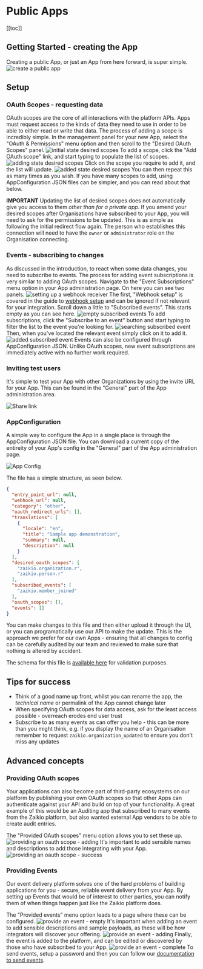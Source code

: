 # Public Apps

[[toc]]

## Getting Started - creating the App

Creating a public App, or just an App from here forward, is super simple.
![create a public app](./create-public-app.png)

## Setup

### OAuth Scopes - requesting data

OAuth scopes are the core of all interactions with the platform APIs. Apps must request access to the kinds of data they need to use
in order to be able to either read or write that data. The process of adding a scope is incredibly simple. In the management panel
for your new App, select the "OAuth & Permissions" menu option and then scroll to the "Desired OAuth Scopes" panel.
![initial state desired scopes](./oauth-scope-setup.png)
To add a scope, click the "Add OAuth scope" link, and start typing to populate the list of scopes.
![adding state desired scopes](./oauth-scope-adding.png)
Click on the scope you require to add it, and the list will update.
![added state desired scopes](./oauth-scope-added.png)
You can then repeat this as many times as you wish. If you have many scopes to add, using AppConfiguration JSON files
can be simpler, and you can read about that below.

**IMPORTANT** Updating the list of desired scopes does not automatically give you access to them _other than for a private app_.
If you amend your desired scopes after Organisations have subscribed to your App, you will need to ask for the permissions
to be updated. This is as simple as following the initial redirect flow again. The person who establishes this connection
will need to have the `owner` or `administrator` role on the Organisation connecting.

### Events - subscribing to changes

As discussed in the introduction, to react when some data changes, you need to subscribe to events. The process for adding event
subscriptions is very similar to adding OAuth scopes. Navigate to the "Event Subscriptions" menu option in your App administration
page. On here you can see two panels.
![setting up a webhook receiver](./events-webhook-setup.png)
The first, "Webhook setup" is covered in the guide to [webhook setup](./events-webhooks.html)
and can be ignored if not relevant for your integration. Scroll down a little to "Subscribed events". This starts empty as you can
see here.
![empty subscribed events](./events-subscribed-empty.png)
To add subscriptions, click the "Subscribe to an event" button and start typing to filter the list to the event you're looking for.
![searching subscribed event](./events-subscribed-searching.png)
Then, when you've located the relevant event simply click on it to add it.
![added subscribed event](./events-subscribed-added.png)
Events can also be configured through AppConfiguration JSON. Unlike OAuth scopes, new event subscriptions are immediately active with
no further work required.

### Inviting test users

It's simple to test your App with other Organizations by using the invite URL for your App. This can be found in the "General" part
of the App administration area.

![Share link](./share-link.png)

### AppConfiguration

A simple way to configure the App in a single place is through the AppConfiguration JSON file. You can download a current copy of
the entireity of your App's config in the "General" part of the App administration page.

![App Config](./app-configuration.png)

The file has a simple structure, as seen below.

```json
{
  "entry_point_url": null,
  "webhook_url": null,
  "category": "other",
  "oauth_redirect_urls": [],
  "translations": [
    {
      "locale": "en",
      "title": "Sample app demonstration",
      "summary": null,
      "description": null
    }
  ],
  "desired_oauth_scopes": [
    "zaikio.organization.r",
    "zaikio.person.r"
  ],
  "subscribed_events": [
    "zaikio.member_joined"
  ],
  "oauth_scopes": [],
  "events": []
}
```

You can make changes to this file and then either upload it through the UI, or you can programatically use our API to make the update.
This is the approach we prefer for our own Apps - ensuring that all changes to config can be carefully audited by our team and reviewed
to make sure that nothing is altered by accident.

The schema for this file is [available here](https://hub.zaikio.com/docs/schemas/AppConfiguration.yml) for validation purposes.

## Tips for success

- Think of a good name up front, whilst you can rename the app, the _technical name_ or permalink of the App cannot change later
- When specifying OAuth scopes for data access, ask for the least access possible - overreach erodes end user trust
- Subscribe to as many events as can offer you help - this can be more than you might think, e.g. if you display the name of
  an Organisation remember to request `zaikio.organization_updated` to ensure you don't miss any updates

## Advanced concepts

### Providing OAuth scopes

Your applications can also become part of third-party ecosystems on our platform by publishing your own OAuth scopes so that other
Apps can authenticate against your API and build on top of your functionality. A great example of this would be an Auditing app that
subscribed to many events from the Zaikio platform, but also wanted external App vendors to be able to create audit entries.

The "Provided OAuth scopes" menu option allows you to set these up.
![providing an oauth scope - adding](./provide-oauth-scope-adding.png)
It's important to add sensible names and descriptions to add those integrating with your App.
![providing an oauth scope - success](./provide-oauth-scope-success.png)

### Providing Events

Our event delivery platform solves one of the hard problems of building applications for you - secure, reliable event delivery from
your App. By setting up Events that would be of interest to other parties, you can notify them of when things happen just like the
Zaikio platform does.

The "Provided events" menu option leads to a page where these can be configured.
![provide an event - empty](./provide-event-empty.png)
It's important when adding an event to add sensible descriptions and sample payloads, as these will be how integrators will
discover your offering.
![provide an event - adding](./provide-event-adding.png)
Finally, the event is added to the platform, and can be edited or discovered by those who have subscribed to your App.
![provide an event - complete](./provide-event-done.png)
To send events, setup a password and then you can follow our [documentation to send events](/guide/loom/posting-events.html).


